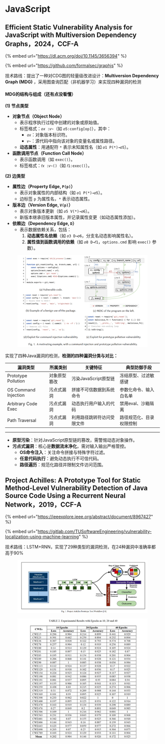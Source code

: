 # JavaScript

## Efficient Static Vulnerability Analysis for JavaScript with Multiversion Dependency Graphs，2024，CCF-A

{% embed url="https://dl.acm.org/doi/10.1145/3656394" %}

{% embed url="https://github.com/formalsec/graphjs" %}

技术路线：提出了一种对CDG图的轻量级改进设计：**Multiversion Dependency Graph (MDG)** ，采用图查询匹配（非机器学习）来实现四种漏洞的检测

#### **MDG的结构与组成（还有点没看懂）**

**(1) 节点类型**

* **对象节点（Object Node）**
  * 表示程序执行过程中创建的对象或原始值。
  * 标签格式：`𝑜𝑥 :𝑣~`（如 `𝑜5:config[op]`），其中：
    * `𝑜𝑥`：对象版本标识符。
    * `𝑣~`：源代码中指向该对象的变量名或属性路径。
  * **动态属性**：用通配符 `*` 表示未知属性名（如 `𝑜1 P(*)→𝑜5`）。
* **函数调用节点（Function Call Node）**
  * 表示函数调用（如 `exec()`）。
  * 标签格式：`𝑓𝑥 :𝑣~()`（如 `𝑓1:exec()`）。

**(2) 边类型**

* **属性边（Property Edge, `P(p)`）**
  * 表示对象属性的内部结构（如 `𝑜1 P(*)→𝑜5`）。
  * 边标签 `p` 为属性名，`*` 表示动态属性。
* **版本边（Version Edge, `V(p)`）**
  * 表示对象版本更新（如 `𝑜5 V(*)→𝑜6`）。
  * 新版本继承旧版本属性，并记录属性变更（如动态属性添加）。
* **依赖边（Dependency Edge, `D`）**
  * 表示数据依赖关系，包括：
    1. **动态属性名依赖**（如 `𝑜3 D→𝑜6`，分支名动态影响属性名）。
    2. **属性值到函数调用的依赖**（如 `𝑜8 D→𝑓1`，`options.cmd` 影响 `exec()` 参数）。

<figure><img src="../.gitbook/assets/image (97).png" alt=""><figcaption></figcaption></figure>

实现了四种Java漏洞的检测，**检测的四种漏洞分类与对比：**

| **漏洞类型**             | **所属类别** | **关键特征**        | **典型防御手段**   |
| -------------------- | -------- | --------------- | ------------ |
| Prototype Pollution  | 对象原型篡改   | 污染JavaScript原型链 | 冻结原型、过滤敏感键   |
| OS Command Injection | 污点式漏洞    | 拼接不可信数据到系统命令    | 参数化命令、输入白名单  |
| Arbitrary Code Exec  | 污点式漏洞    | 动态执行用户输入的代码     | 禁用eval、沙箱隔离  |
| Path Traversal       | 污点式漏洞    | 利用路径跳转符访问受限文件   | 路径规范化、目录权限控制 |

***

* **原型污染**：针对JavaScript原型链的篡改，需警惕动态对象操作。
* **污点式漏洞**：核心是**数据流未净化**，需对输入输出严格管控。
  * **OS命令注入**：关注命令拼接与特殊字符过滤。
  * **任意代码执行**：避免动态执行不可信代码。
  * **路径遍历**：规范化路径并限制文件访问范围。





## Project Achilles: A Prototype Tool for Static Method-Level Vulnerability Detection of Java Source Code Using a Recurrent Neural Network，2019，CCF-A

{% embed url="https://ieeexplore.ieee.org/abstract/document/8967427" %}

{% embed url="https://gitlab.com/TUSoftwareEngineering/vulnerability-localization-using-machine-learning" %}

技术路线：LSTM+RNN，实现了29种类型的漏洞检测，在24种漏洞中准确率都高于90%

<figure><img src="../.gitbook/assets/image (1) (1) (1) (1).png" alt=""><figcaption></figcaption></figure>

<figure><img src="../.gitbook/assets/image (2).png" alt=""><figcaption></figcaption></figure>
